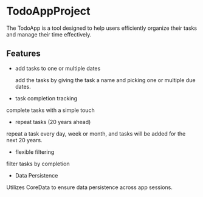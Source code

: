 # TodoAppProject

The TodoApp is a tool designed to help users efficiently organize their tasks and manage their time effectively.

## Features
* add tasks to one or multiple dates
    
    add the tasks by giving the task a name and picking one or multiple due dates.

* task completion tracking

complete tasks with a simple touch

* repeat tasks (20 years ahead)

repeat a task every day, week or month, and tasks will be added for the next 20 years.

* flexible filtering

filter tasks by completion

* Data Persistence

Utilizes CoreData to ensure data persistence across app sessions.

